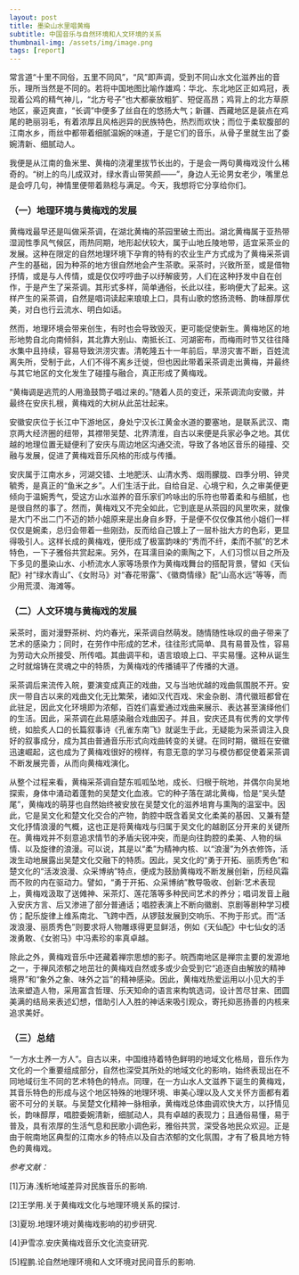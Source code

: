 ```yaml
---
layout: post
title: 墨染山水里唱黄梅
subtitle: 中国音乐与自然环境和人文环境的关系
thumbnail-img: /assets/img/image.png
tags: [report]
---
```


常言道“十里不同俗，五里不同风”，“风”即声调，受到不同山水文化滋养出的音乐，理所当然是不同的。若将中国地图比喻作雄鸡：华北、东北地区正如鸡冠，表现着公鸡的精气神儿，“北方号子”也大都豪放粗犷、短促高昂；鸡背上的北方草原地区，豪迈爽直，“长调”中便多了丝自在的悠扬大气；新疆、西藏地区是装点在鸡尾的艳丽羽毛，有着浓厚且风格迥异的民族特色，热烈而欢快；而位于柔软腹部的江南水乡，雨丝中都带着细腻温婉的味道，于是它们的音乐，从骨子里就生出了委婉清新、细腻动人。


我便是从江南的鱼米里、黄梅的浇灌里拔节长出的，于是会一两句黄梅戏没什么稀奇的。“树上的鸟儿成双对，绿水青山带笑颜——”，身边人无论男女老少，嘴里总是会哼几句，神情里便带着熟稔与满足。今天，我想将它分享给你们。

### （一）地理环境与黄梅戏的发展
黄梅戏最早还是叫做采茶调，在湖北黄梅的茶园里破土而出。湖北黄梅属于亚热带湿润性季风气候区，雨热同期，地形起伏较大，属于山地丘陵地带，适宜采茶业的发展。这种在限定的自然地理环境下孕育的特有的农业生产方式成为了黄梅采茶调产生的基础，因为种茶的地方很自然地会产生茶歌。采茶时，兴致所至，或是借物抒情，或是与人传情，或是仅仅哼哼曲子以纾解疲劳，人们在这种抒发中自在创作，于是产生了采茶调。其形式多样，简单通俗，长此以往，影响便大了起来。这样产生的采茶调，自然是唱词读起来琅琅上口，具有山歌的悠扬流畅、韵味醇厚优美，对白也行云流水、明白如话。


然而，地理环境会带来创生，有时也会导致毁灭，更可能促使新生。黄梅地区的地形地势自北向南倾斜，其北靠大别山、南抵长江、河湖密布，而梅雨时节又往往降水集中且持续，容易导致洪涝灾害。清乾隆五十一年前后，旱涝灾害不断，百姓流离失所，受制于此，人们不得不离乡迁徙，但也因此带着采茶调走出黄梅，并最终与其它地区的文化发生了碰撞与融合，真正形成了黄梅戏。


“黄梅调是逃荒的人用渔鼓筒子唱过来的。”随着人员的变迁，采茶调流向安徽，并最终在安庆扎根，黄梅戏的大树从此茁壮起来。


安徽安庆位于长江中下游地区，身处宁汉长江黄金水道的要塞地，是联系武汉、南京两大经济圈的纽带，其襟带吴楚、北界清淮，自古以来便是兵家必争之地。其优越的地理位置无疑便利了安庆与周边地区沟通交流，导致了各地区音乐的碰撞、交融与发展，促进了黄梅戏音乐风格的形成与传播。


安庆属于江南水乡，河湖交错、土地肥沃、山清水秀、烟雨朦胧、四季分明、钟灵毓秀，是真正的“鱼米之乡”。人们生活于此，自给自足、心境宁和，久之审美便更倾向于温婉秀气，受这方山水滋养的音乐家们吟咏出的乐符也带着柔和与细腻，也是很自然的事了。然而，黄梅戏又不完全如此，它到底是从茶园的风里吹来，就像是大门不出二门不迈的娇小姐原来是出身自乡野，于是便不仅仅像其他小姐们一样仅仅是婉柔，总归会带着一些刚劲，反而给自己镀上了一层朴拙大方的色彩，更显得吸引人。这样长成的黄梅戏，便形成了极富韵味的“秀而不纤，柔而不腻”的艺术特色，一下子雅俗共赏起来。另外，在耳濡目染的熏陶之下，人们习惯以目之所及下多见的墨染山水、小桥流水人家等场景作为黄梅戏舞台的搭配背景，譬如《天仙配》衬“绿水青山”、《女附马》对“春花带露”、《徽商情缘》配“山高水远”等等，而少用荒漠、海滩等。

### （二）人文环境与黄梅戏的发展
采茶时，面对漫野茶树、灼灼春光，采茶调自然萌发。随情随性咏叹的曲子带来了艺术的感染力；同时，在劳作中形成的艺术，往往形式简单、具有易普及性，容易为劳动大众所接受、所传唱。其曲调平和，语言琅琅上口、平实易懂。这种从诞生之时就熔铸在灵魂之中的特质，为黄梅戏的传播铺平了传播的大道。


采茶调后来流传入皖，要演变成真正的戏曲，又与当地优越的戏曲氛围脱不开。安庆一带自古以来的戏曲文化无比繁荣，诸如汉代百戏、宋金杂剧、清代徽班都曾在此驻足，因此文化环境即为浓郁，百姓们喜爱通过戏曲来展示、表达甚至演绎他们的生活。因此，采茶调在此易感染融合戏曲因子。并且，安庆还具有优秀的文学传统，如脍炙人口的长篇叙事诗《孔雀东南飞》就诞生于此，无疑能为采茶调注入良好的叙事成分，成为其由普通音乐形式向戏曲转变的关键。在同时期，徽班在安徽迅速崛起，这也成为了黄梅戏很好的榜样，有意无意的学习与模仿都促使着采茶调不断发展完善，从而向黄梅戏演化。


从整个过程来看，黄梅采茶调自楚东呱呱坠地，成长、归根于皖地，并偶尔向吴地探索，身体中涌动着蓬勃的吴楚文化血液。它的种子落在湖北黄梅，恰是“吴头楚尾”，黄梅戏的萌芽也自然始终被安放在吴楚文化的滋养培育与熏陶的温室中。因此，它是吴文化和楚文化交合的产物，韵腔中既含着吴文化柔美的基因、又兼有楚文化抒情浪漫的气概，这也正是将黄梅戏与归属于吴文化的越剧区分开来的关键所在。黄梅戏并不刻意追求情节的矛盾尖锐冲突，而是向往韵腔的柔美、人物的纵情、以及旋律的浪漫。可以说，其是以“柔”为精神内核、以“浪漫”为外衣修饰，活泼生动地展露出吴楚文化交融下的特质。因此，吴文化的“勇于开拓、丽质秀色”和楚文化的“活泼浪漫、众采博纳”特点，便成为鼓励黄梅戏不断发展创新，历经风霜而不败的内在驱动力。譬如，“勇于开拓、众采博纳”教导吸收、创新∶艺术表现上，黄梅戏汲取了送傩神、采茶灯、莲花落等多种民间艺术的养分；唱词发音上融入安庆方言、后又渗进了部分普通话；唱腔表演上不断向徽剧、京剧等剧种学习模仿；配乐旋律上维系南北、飞跨中西，从锣鼓发展到交响乐、不拘于形式。而“活泼浪漫、丽质秀色”则要求将人物雕琢得更显鲜活，例如《天仙配》中七仙女的活泼勇敢、《女驸马》中冯素珍的率真卓越。


除此之外，黄梅戏音乐中还藏着禅宗思想的影子。皖西南地区是禅宗主要的发源地之一，于禅风浓郁之地茁壮的黄梅戏自然或多或少会受到它“追逐自由解放的精神境界”和“象外之象、味外之旨”的精神感染。因此，黄梅戏热爱运用以小见大的手法来塑造人物，采用富含哲理、乐天知命的语言来构筑选词，设计苦尽甘来、团圆美满的结局来表述幻想，借助引人入胜的神话来吸引观众，寄托抑恶扬善的内核来追求美好。

### （三）总结
“一方水土养一方人”。自古以来，中国维持着特色鲜明的地域文化格局，音乐作为文化的一个重要组成部分，自然也深受其所处的地域文化的影响，始终表现出在不同地域衍生不同的艺术特色的特点。同理，在一方山水人文滋养下诞生的黄梅戏，其音乐特色的形成与这个地区特殊的地理环境、审美心理以及人文关怀方面都有着密不可分的关联。与吴楚文化精神一脉相承，黄梅戏总体曲调欢快大方，以抒情见长，韵味醇厚，唱腔委婉清新，细腻动人，具有卓越的表现力；且通俗易懂，易于普及，具有浓厚的生活气息和民歌小调色彩，雅俗共赏，深受各地民众欢迎。正是由于皖南地区典型的江南水乡的特点以及自古浓郁的文化氛围，才有了极具地方特色的黄梅戏。



_参考文献：_


[1]万涛.浅析地域差异对民族音乐的影响.


[2]王学用.关于黄梅戏文化与地理环境关系的探讨.


[3]夏玢.地理环境对黄梅戏影响的初步研究.


[4]尹雪凉.安庆黄梅戏音乐文化流变研究.


[5]程鹏.论自然地理环境和人文环境对民间音乐的影响.
